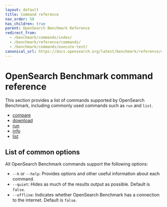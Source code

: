 ```yaml
---
layout: default
title: Command reference
nav_order: 50
has_children: true
parent: OpenSearch Benchmark Reference
redirect_from:
  - /benchmark/commands/index/
  - /benchmark/reference/commands/
  - /benchmark/commands/execute-test/
canonical_url: https://docs.opensearch.org/latest/benchmark/reference/commands/index/
---
```


# OpenSearch Benchmark command reference

This section provides a list of commands supported by OpenSearch Benchmark, including commonly used commands such as `run` and `list`.

- [compare]({{site.url}}{{site.baseurl}}/benchmark/commands/compare/)
- [download]({{site.url}}{{site.baseurl}}/benchmark/commands/download/)
- [run]({{site.url}}{{site.baseurl}}/benchmark/commands/run/)
- [info]({{site.url}}{{site.baseurl}}/benchmark/commands/info/)
- [list]({{site.url}}{{site.baseurl}}/benchmark/commands/list/)

## List of common options

All OpenSearch Benchmark commands support the following options:

- `--h` or `--help`: Provides options and other useful information about each command.
- `--quiet`: Hides as much of the results output as possible. Default is `false`.
- `--offline`: Indicates whether OpenSearch Benchmark has a connection to the internet. Default is `false`.

